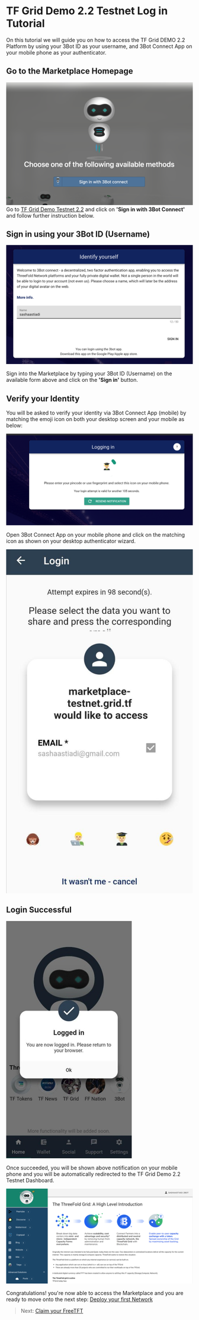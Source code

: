 # TF Grid Demo 2.2 Testnet Log in Tutorial

On this tutorial we will guide you on how to access the TF Grid DEMO 2.2 Platform by using your 3Bot ID as your username, and 3Bot Connect App on your mobile phone as your authenticator.


## Go to the Marketplace Homepage

![](./img/login_authenticate.png)
Go to [TF Grid Demo Testnet 2.2](https://marketplace-testnet.grid.tf/) and click on __'Sign in with 3Bot Connect'__ and follow further instruction below.


## Sign in using your 3Bot ID (Username)

![](./img/login_authenticate0.png)

Sign into the Marketplace by typing your 3Bot ID (Username) on the available form above and click on the __'Sign in'__ button.

## Verify your Identity

You will be asked to verify your identity via 3Bot Connect App (mobile) by matching the emoji icon on both your desktop screen and your mobile as below:

![](./img/login_authenticate00.png)

Open 3Bot Connect App on your mobile phone and click on the matching icon as shown on your desktop authenticator wizard.

![](./img/login_authenticate1.png)

## Login Successful

![](./img/login_authenticate2.png)

Once succeeded, you will be shown above notification on your mobile phone and you will be automatically redirected to the TF Grid Demo 2.2 Testnet Dashboard.

![](./img/login_authenticate3.png)

Congratulations! you're now able to access the Marketplace and you are ready to move onto the next step: [Deploy your first Network](getting_started_network.md)

> Next: [Claim your FreeTFT](getting_started_get_tft.md)


